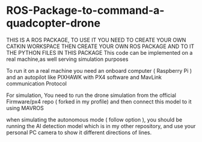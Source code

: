 # ROS-Package-to-command-a-quadcopter-drone
THIS IS A ROS PACKAGE, TO USE IT YOU NEED TO CREATE YOUR OWN CATKIN WORKSPACE THEN CREATE YOUR OWN ROS PACKAGE AND TO IT THE PYTHON FILES IN THIS PACKAGE
This code can be implemented on a real machine,as well serving simulation purposes

To run it on a real machine you need an onboard computer ( Raspberry Pi ) and an autopilot like PIXHAWK with PX4 software and MavLink communication Protocol


For simulation, You need to run the drone simulation from the official Firmware/px4 repo ( forked in my profile) and then connect this model to it using MAVROS


when simulating the autonomous mode ( follow option ), you should be running the AI detection model which is in my other repository, and use your personal PC camera to show it different directions of lines.
